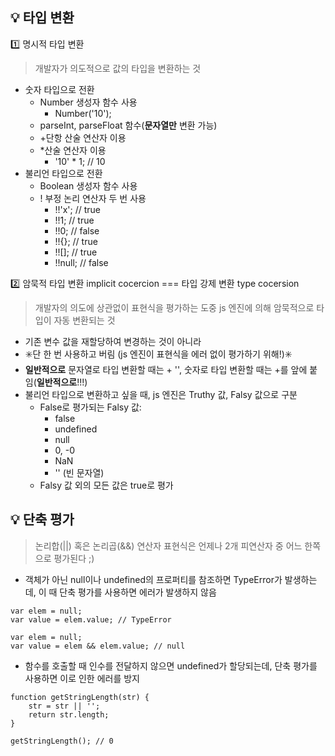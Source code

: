 ## :bulb: 타입 변환
:one: 명시적 타입 변환
> 개발자가 의도적으로 값의 타입을 변환하는 것 
- 숫자 타입으로 전환
    - Number 생성자 함수 사용 
        - Number('10');
    - parseInt, parseFloat 함수(**문자열만** 변환 가능)
    - +단항 산술 연산자 이용
    - *산술 연산자 이용
        - '10' * 1; // 10
- 불리언 타입으로 전환
    - Boolean 생성자 함수 사용
    - ! 부정 논리 연산자 두 번 사용
        - !!'x'; // true
        - !!1; // true
        - !!0; // false
        - !!{}; // true
        - !![]; // true
        - !!null; // false


:two: 암묵적 타입 변환 implicit cocercion === 타입 강제 변환 type cocersion
> 개발자의 의도에 상관없이 표현식을 평가하는 도중 js 엔진에 의해 암묵적으로 타입이 자동 변환되는 것
- 기존 변수 값을 재할당하여 변경하는 것이 아니라
- :eight_spoked_asterisk:단 한 번 사용하고 버림 (js 엔진이 표현식을 에러 없이 평가하기 위해!):eight_spoked_asterisk: 
- **일반적으로** 문자열로 타입 변환할 때는 + '', 숫자로 타입 변환할 때는 +를 앞에 붙임(**일반적으로**!!!)
- 불리언 타입으로 변환하고 싶을 때, js 엔진은 Truthy 값, Falsy 값으로 구분
    - False로 평가되는 Falsy 값:
        - false
        - undefined
        - null
        - 0, -0
        - NaN
        - '' (빈 문자열)
    - Falsy 값 외의 모든 값은 true로 평가

## :bulb: 단축 평가
> 논리합(||) 혹은 논리곱(&&) 연산자 표현식은 언제나 2개 피연산자 중 어느 한쪽으로 평가된다 ;)
- 객체가 아닌 null이나 undefined의 프로퍼티를 참조하면 TypeError가 발생하는데, 이 때 단축 평가를 사용하면 에러가 발생하지 않음
```
var elem = null;
var value = elem.value; // TypeError
```
```
var elem = null;
var value = elem && elem.value; // null
```
- 함수를 호출할 때 인수를 전달하지 않으면 undefined가 할당되는데, 단축 평가를 사용하면 이로 인한 에러를 방지
```
function getStringLength(str) {
    str = str || '';
    return str.length;
}

getStringLength(); // 0
```